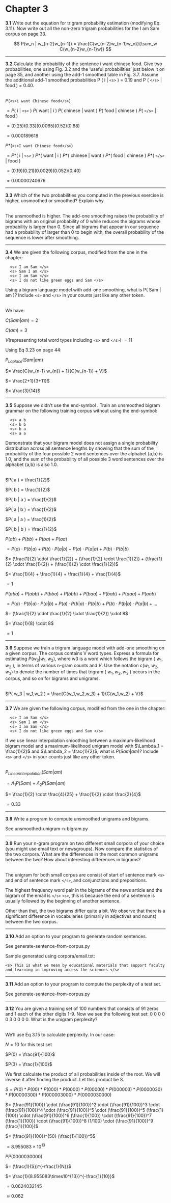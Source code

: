 # Chapter 3

__3.1__ Write out the equation for trigram probability estimation (modifying Eq. 3.11). Now write out all the non-zero trigram probabilities for the I am Sam corpus on page 33.

$$ P(w_n | w_{n-2}w_{n-1}) = \frac{C(w_{n-2}w_{n-1}w_n)}{\sum_w C(w_{n-2}w_{n-1}w)} $$

---

__3.2__ Calculate the probability of the sentence i want chinese food. Give two probabilities, one using Fig. 3.2 and the ‘useful probabilities’ just below it on page 35, and another using the add-1 smoothed table in Fig. 3.7. Assume the additional add-1 smoothed probabilities 
P ( i | `<s>` ) = 0.19 and P ( `</s>` | food ) = 0.40.<br><br>

$P$(`<s>i want Chinese food</s>`)

  $= P$( i | `<s>` ) $P$( want | i ) $P$( chinese | want ) $P$( food | chinese ) $P$( `</s>` | food )
  
  $= (0.25)(0.33)(0.0065)(0.52)(0.68)$
  
  $= 0.000189618$

$P*$(`<s>I want Chinese food</s>`)

  $= P*$( i | `<s>` ) $P*$( want | i ) $P*$( chinese | want ) $P*$( food | chinese ) $P*$( `</s>` | food )
  
  $= (0.19)(0.21)(0.0029)(0.052)(0.40)$
  
  $= 0.00000240676$

---

__3.3__ Which of the two probabilities you computed in the previous exercise is higher, unsmoothed or smoothed? Explain why.<br><br>

The unsmoothed is higher. The add-one smoothing raises the probability of bigrams with an original probability of 0 while reduces the bigrams whose probability is larger than 0. Since all bigrams that appear in our sequence had a probability of larger than 0 to begin with, the overall probability of the sequence is lower after smoothing.

---

__3.4__ We are given the following corpus, modified from the one in the chapter: 
```
  <s> I am Sam </s>
  <s> Sam I am </s>
  <s> I am Sam </s>
  <s> I do not like green eggs and Sam </s>
```
Using a bigram language model with add-one smoothing, what is P( Sam | am )? Include `<s>` and `</s>` in your counts just like any other token.<br><br>

We have:

$C( Sam | am ) = 2$

$C(am) = 3$

$V$(representing total word types including `<s>` and `</s>`) $= 11$

Using Eq 3.23 on page 44:

$P_{Laplace}( Sam | am )$

  $= \frac{C(w_{n-1} w_{n}) + 1}{C(w_{n-1}) + V}$
  
  $= \frac{2+1}{3+11}$
  
  $= \frac{3}{14}$
  
---  

__3.5__ Suppose we didn’t use the end-symbol . Train an unsmoothed bigram grammar on the following training corpus without using the end-symbol: 

```
  <s> a b 
  <s> b b 
  <s> b a 
  <s> a a 
```

Demonstrate that your bigram model does not assign a single probability distribution across all sentence lengths by showing that the sum of the probability of the four possible 2 word sentences over the alphabet {a,b} is 1.0, and the sum of the probability of all possible 3 word sentences over the alphabet {a,b} is also 1.0.<br><br>

$P( a ) = \frac{1}{2}$

$P( b ) = \frac{1}{2}$

$P( b | a ) = \frac{1}{2}$

$P( a | b ) = \frac{1}{2}$

$P( a | a ) = \frac{1}{2}$

$P( b | b ) = \frac{1}{2}$

$P(ab) + P(bb) + P(ba) + P(aa)$

  $= P( a ) \cdot P( b | a ) + P( b ) \cdot P( a | b )  + P( a ) \cdot P( a | a ) + P( b ) \cdot P( b | b )$
  
  $= (\frac{1}{2} \cdot \frac{1}{2}) + (\frac{1}{2} \cdot \frac{1}{2}) + (\frac{1}{2} \cdot \frac{1}{2}) + (\frac{1}{2} \cdot \frac{1}{2})$
  
  $= \frac{1}{4} + \frac{1}{4} + \frac{1}{4} + \frac{1}{4}$
  
  $= 1$

$P(aba) + P(abb) + P(bba) + P(bbb) + P(baa) + P(bab) + P(aaa) + P(aab)$

  $= P(a) \cdot P( b | a ) \cdot  P( a | b ) + P(a) \cdot P( b | a ) \cdot P( b | b ) + P(b) \cdot P( b | b ) \cdot P( a | b ) + …$
  
  $= (\frac{1}{2} \cdot \frac{1}{2} \cdot \frac{1}{2}) \cdot 8$
  
  $= \frac{1}{8} \cdot 8$
  
  $= 1$

---
  
__3.6__ Suppose we train a trigram language model with add-one smoothing on a given corpus. The corpus contains V word types. Express a formula for estimating $P( w_3 | w_1,w_2 )$, where w3 is a word which follows the bigram ( $w_1,w_2$ ), in terms of various n-gram counts and $V$. Use the notation $c( w_1,w_2,w_3 )$ to denote the number of times that trigram ( $w_1,w_2,w_3$ ) occurs in the corpus, and so on for bigrams and unigrams.<br><br>

$P( w_3 | w_1,w_2 ) = \frac{C(w_1,w_2,w_3) + 1}{C(w_1,w_2) + V}$

---
  
__3.7__ We are given the following corpus, modified from the one in the chapter: 

```
  <s> I am Sam </s>
  <s> Sam I am </s>
  <s> I am Sam </s>
  <s> I do not like green eggs and Sam </s>
```

If we use linear interpolation smoothing between a maximum-likelihood bigram model and a maximum-likelihood unigram model with $\Lambda_1 = \frac{1}{2}$ and $\Lambda_2 = \frac{1}{2}$, what is $P( Sam | am )$? Include `<s>` and `</s>` in your counts just like any other token.<br><br>

$P_{Linear Interpolation}( Sam | am )$

$= \Lambda_1 P( Sam ) + \Lambda_2 P( Sam | am )$

$= \frac{1}{2} \cdot \frac{4}{25} + \frac{1}{2} \cdot \frac{2}{4}$

$= 0.33$
 
---
  
__3.8__ Write a program to compute unsmoothed unigrams and bigrams.

See unsmoothed-unigram-n-bigram.py
  
---
  
__3.9__ Run your n-gram program on two different small corpora of your choice (you might use email text or newsgroups). Now compare the statistics of the two corpora. What are the differences in the most common unigrams between the two? How about interesting differences in bigrams?<br><br>
  
The unigram for both small corpus are consist of start of sentence mark `<s>` and end of sentence mark `</s>`, and conjunctions and prepositions. 

The highest frequency word pair in the bigrams of the news article and the bigram of the email is `</s>` `<s>`, this is because the end of a sentence is usually followed by the beginning of another sentence. 

Other than that, the two bigrams differ quite a bit. We observe that there is a significant difference in vocabularies (primarily in adjectives and nouns) between the two corpus.

--- 

__3.10__ Add an option to your program to generate random sentences.
  
See generate-sentence-from-corpus.py

Sample generated using corpora/email.txt:
 
`<s> This is what we mean by educational materials that support faculty and learning in improving access the sciences </s>`

--- 

__3.11__ Add an option to your program to compute the perplexity of a test set.

See generate-sentence-from-corpus.py

--- 

__3.12__ You are given a training set of 100 numbers that consists of 91 zeros and 1 each of the other digits 1-9. Now we see the following test set: 0 0 0 0 0 3 0 0 0 0. What is the unigram perplexity?<br><br>
  
We’ll use Eq 3.15 to calculate perplexity. In our case: 

$N = 10$ for this test set

$P(0) = \frac{91}{100}$

$P(3) = \frac{1}{100}$
  
We first calculate the product of all probabilities inside of the root. We will inverse it after finding the product. Let this product be S. 

$S = P(0) * P(00) * P(000) * P(0000) * P(00000) * P(000003) * P(0000030) * P(00000300) * P(000003000) * P(0000030000)$
  
  $= (\frac{91}{100}) \cdot (\frac{91}{100})^2 \cdot (\frac{91}{100})^3 \cdot (\frac{91}{100})^4 \cdot (\frac{91}{100})^5 \cdot (\frac{91}{100})^5 (\frac{1}{100}) \cdot (\frac{91}{100})^6 (\frac{1}{100}) \cdot (\frac{91}{100})^7 (\frac{1}{100}) \cdot (\frac{91}{100})^8 (1/100) \cdot (\frac{91}{100})^9 (\frac{1}{100})$
   
   $= (\frac{91}{100})^{50} (\frac{1}{100})^5$
   
   $= 8.955083\times10^{13}$

$PP(0000030000)$
   
   $= (\frac{1}{S})^{-\frac{1}{N}}$

   $= \frac{1}{8.955083\times10^{13}}^{-\frac{1}{10}}$

   $= 0.0624032145$

   $≈ 0.062$
